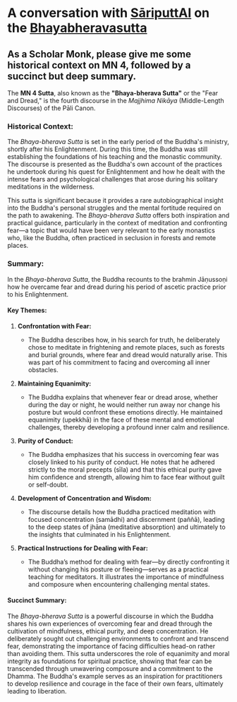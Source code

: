 # A conversation with [SāriputtAI](https://chatgpt.com/g/g-p25UYT2UR-sariputtai) on the [Bhayabheravasutta](https://suttacentral.net/mn4/en/sujato?lang=en&layout=sidebyside&reference=none&notes=asterisk&highlight=false&script=latin) 


## As a Scholar Monk, please give me some historical context on MN 4, followed by a succinct but deep summary.

The **MN 4 Sutta**, also known as the **"Bhaya-bherava Sutta"** or the "Fear and Dread," is the fourth discourse in the *Majjhima Nikāya* (Middle-Length Discourses) of the Pāli Canon.

### **Historical Context:**

The *Bhaya-bherava Sutta* is set in the early period of the Buddha's ministry, shortly after his Enlightenment. During this time, the Buddha was still establishing the foundations of his teaching and the monastic community. The discourse is presented as the Buddha's own account of the practices he undertook during his quest for Enlightenment and how he dealt with the intense fears and psychological challenges that arose during his solitary meditations in the wilderness.

This sutta is significant because it provides a rare autobiographical insight into the Buddha's personal struggles and the mental fortitude required on the path to awakening. The *Bhaya-bherava Sutta* offers both inspiration and practical guidance, particularly in the context of meditation and confronting fear—a topic that would have been very relevant to the early monastics who, like the Buddha, often practiced in seclusion in forests and remote places.

### **Summary:**

In the *Bhaya-bherava Sutta*, the Buddha recounts to the brahmin Jāṇussoṇi how he overcame fear and dread during his period of ascetic practice prior to his Enlightenment.

#### **Key Themes:**

1. **Confrontation with Fear:**
   - The Buddha describes how, in his search for truth, he deliberately chose to meditate in frightening and remote places, such as forests and burial grounds, where fear and dread would naturally arise. This was part of his commitment to facing and overcoming all inner obstacles.

2. **Maintaining Equanimity:**
   - The Buddha explains that whenever fear or dread arose, whether during the day or night, he would neither run away nor change his posture but would confront these emotions directly. He maintained equanimity (upekkhā) in the face of these mental and emotional challenges, thereby developing a profound inner calm and resilience.

3. **Purity of Conduct:**
   - The Buddha emphasizes that his success in overcoming fear was closely linked to his purity of conduct. He notes that he adhered strictly to the moral precepts (sīla) and that this ethical purity gave him confidence and strength, allowing him to face fear without guilt or self-doubt.

4. **Development of Concentration and Wisdom:**
   - The discourse details how the Buddha practiced meditation with focused concentration (samādhi) and discernment (paññā), leading to the deep states of jhāna (meditative absorption) and ultimately to the insights that culminated in his Enlightenment.

5. **Practical Instructions for Dealing with Fear:**
   - The Buddha’s method for dealing with fear—by directly confronting it without changing his posture or fleeing—serves as a practical teaching for meditators. It illustrates the importance of mindfulness and composure when encountering challenging mental states.

#### **Succinct Summary:**

The *Bhaya-bherava Sutta* is a powerful discourse in which the Buddha shares his own experiences of overcoming fear and dread through the cultivation of mindfulness, ethical purity, and deep concentration. He deliberately sought out challenging environments to confront and transcend fear, demonstrating the importance of facing difficulties head-on rather than avoiding them. This sutta underscores the role of equanimity and moral integrity as foundations for spiritual practice, showing that fear can be transcended through unwavering composure and a commitment to the Dhamma. The Buddha's example serves as an inspiration for practitioners to develop resilience and courage in the face of their own fears, ultimately leading to liberation.

